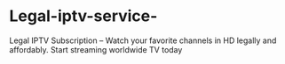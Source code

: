 # Legal-iptv-service-
Legal IPTV Subscription – Watch your favorite channels in HD legally and affordably. Start streaming worldwide TV today
